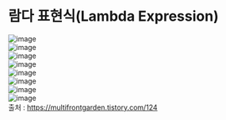 # 람다 표현식(Lambda Expression)
![image](https://user-images.githubusercontent.com/44331989/125906063-ded2a3a9-f677-4d6c-a81d-b8948250e398.png) <br>
![image](https://user-images.githubusercontent.com/44331989/125906101-1e098bf8-c692-49eb-ada4-2408dc6e35d5.png) <br>
![image](https://user-images.githubusercontent.com/44331989/125906237-75d2a348-7c9f-4b5a-bde4-bd57b86647f3.png) <br>
![image](https://user-images.githubusercontent.com/44331989/125906452-e7e1e388-2117-434e-9e2a-624a4343eb12.png) <br>
![image](https://user-images.githubusercontent.com/44331989/125906515-a411e88c-092e-49ec-80f4-dfd263dfc9c6.png) <br>
![image](https://user-images.githubusercontent.com/44331989/125906772-ab7431d1-6156-4d30-b7c6-c1c2c2a6f6fe.png) <br>
![image](https://user-images.githubusercontent.com/44331989/125907032-f2669709-689c-4fc6-a10a-600d77d9d6fe.png) <br>
![image](https://user-images.githubusercontent.com/44331989/125907408-6e87a82d-6639-4ec2-b0be-faf3308957a5.png) <br>
출처 : https://multifrontgarden.tistory.com/124 <br>
